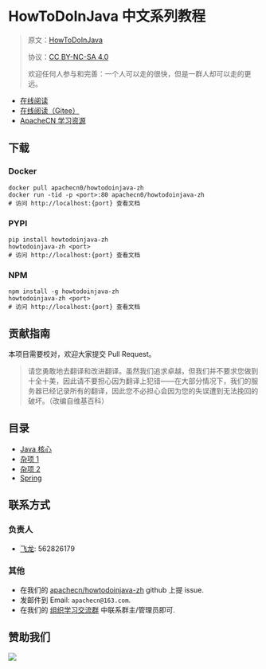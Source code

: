 # HowToDoInJava 中文系列教程

> 原文：[HowToDoInJava](https://howtodoinjava.com/)
> 
> 协议：[CC BY-NC-SA 4.0](http://creativecommons.org/licenses/by-nc-sa/4.0/)
> 
> 欢迎任何人参与和完善：一个人可以走的很快，但是一群人却可以走的更远。

* [在线阅读](https://htdij.apachecn.org/)
* [在线阅读（Gitee）](https://apachecn.gitee.io/howtodoinjava-zh/)
* [ApacheCN 学习资源](http://docs.apachecn.org/)

## 下载

### Docker

```
docker pull apachecn0/howtodoinjava-zh
docker run -tid -p <port>:80 apachecn0/howtodoinjava-zh
# 访问 http://localhost:{port} 查看文档
```

### PYPI

```
pip install howtodoinjava-zh
howtodoinjava-zh <port>
# 访问 http://localhost:{port} 查看文档
```

### NPM

```
npm install -g howtodoinjava-zh
howtodoinjava-zh <port>
# 访问 http://localhost:{port} 查看文档
```

## 贡献指南

本项目需要校对，欢迎大家提交 Pull Request。

> 请您勇敢地去翻译和改进翻译。虽然我们追求卓越，但我们并不要求您做到十全十美，因此请不要担心因为翻译上犯错——在大部分情况下，我们的服务器已经记录所有的翻译，因此您不必担心会因为您的失误遭到无法挽回的破坏。（改编自维基百科）

## 目录

+   [Java 核心](docs/java/SUMMARY.md)
+   [杂项 1](docs/misc1/SUMMARY.md)
+   [杂项 2](docs/misc2/SUMMARY.md)
+   [Spring](docs/spring/SUMMARY.md)

## 联系方式

### 负责人

* [飞龙](https://github.com/wizardforcel): 562826179

### 其他

*   在我们的 [apachecn/howtodoinjava-zh](https://github.com/apachecn/howtodoinjava-zh) github 上提 issue.
*   发邮件到 Email: `apachecn@163.com`.
*   在我们的 [组织学习交流群](http://www.apachecn.org/organization/348.html) 中联系群主/管理员即可.

## 赞助我们

![](http://data.apachecn.org/img/about/donate.jpg)
